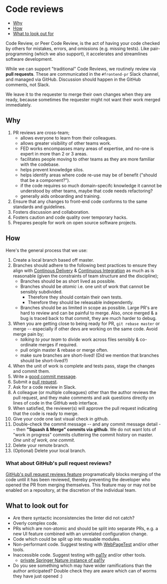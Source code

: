 # Code reviews

* [Why](#why)
* [How](#how)
* [What to look out for](#what-to-look-out-for)

Code Review, or Peer Code Review, is the act of having your code checked by others for mistakes, errors, and omissions (e.g. missing tests). Like pair-programming (which we also support), it accelerates and streamlines software development.

While we can support "traditional" Code Reviews, we routinely review via **pull requests**.  These are communicated in the `#frontend-pr` Slack channel, and managed via GitHub. Discussion should happen in the GitHub comments, not Slack.

We leave it to the requester to merge their own changes when they are ready, because sometimes the requester might not want their work merged immediately.


## Why

1. PR reviews are cross-team;
    * allows everyone to learn from their colleagues.
    * allows greater visibility of other teams work.
    * FED works encompasses many areas of expertise, and no-one is expert in more than 2 or 3 areas.
    * facilitates people moving to other teams as they are more familiar with the codebase.
    * helps prevent knowledge silos.
    * helps identify areas where code re-use may be of benefit ("should that be a component?").
    * if the code requires so much domain-specifc knowledge it cannot be understood by other teams, maybe that code needs refactoring?
    * generally aids onboarding and training.
1. Ensure that any changes to front-end code conforms to the same standards and guidelines.
1. Fosters discussion and collaboration.
1. Fosters caution and code quality over temporary hacks.
1. Prepares people for work on open source software projects.


## How

Here's the general process that we use:

1. Create a local branch based off master.
1. Branches should adhere to the following best practices to ensure they align with [Continous Delivery](https://martinfowler.com/bliki/ContinuousDelivery.html) & [Continuous Integration](https://martinfowler.com/articles/continuousIntegration.html) as much as is reasonable (given the constraints of team structure and the discipline);
	* Branches should be as short lived as possible.
	* Branches should be _atomic_ i.e. one unit of work that cannot be sensibly subdivided.
		* Therefore they should contain their own tests.
		* Therefore they should be releasable independently.
	* Branches should be as limited in scope as possible. Large PR's are hard to review and can be painful to merge. Also, once merged & a bug is traced back to that commit, they are much harder to debug.
1. When you are getting close to being ready for PR, `git rebase master` or merge -- especially if other devs are working on the same code.  Avoid merge pain by;
	* _talking to your team_ to divide work across files sensibly & co-ordinate merges if required.
	* pull origin master & rebase or merge often.
	* make sure branches are short-lived! (Did we mention that branches should be short-lived?)
1. When the unit of work is complete and tests pass, stage the changes and commit them.
1. Write a [good commit message](../git/git.md#commit-messages).
1. Submit a [pull request](https://help.github.com/articles/using-pull-requests/).
1. Ask for a code review in Slack.
1. A colleague (or multiple colleagues) other than the author reviews the pull request, and they make comments and ask questions directly on lines of code in the GitHub web interface.
1. When satisfied, the reviewer(s) will approve the pull request indicating that the code is ready to merge.
1. Give your code one last visual check in github.
1. Double-check the commit message -- and any commit message detail -- then **"Squash & Merge" commits via github**. We do not want lots of "work in progress" commits cluttering the commit history on master. _One unit of work, one commit._
1. Delete your remote branch.
1. (Optional) Delete your local branch.

### What about GitHub's pull request reviews?

[GitHub's pull request reviews feature](https://help.github.com/articles/about-pull-request-reviews/) programatically blocks merging of the code until it has been reviewed, thereby preventing the developer who opened the PR from merging themselves. This feature may or may not be enabled on a repository, at the discretion of the individual team.

## What to look out for

* Are there syntactic inconsistencies the linter did not catch?
* Overly complex code.
* PRs which are non-atomic and should be split into separate PRs, e.g. a new UI feature combined with an unrelated configuration change.
* Code which could be split up into reusable modules.
* Non-performant code. Suggest testing with [WebPageTest](https://www.webpagetest.org/) and/or other tools.
* Inaccessible code. Suggest testing with [pa11y](https://github.com/pa11y) and/or other tools.
    * [private Springer Nature instance of pa11y](http://pa11y-dashboard.dev.cf.springer-sbm.com/)
* Do you see something which may have wider ramifications than the author anticipated? Double check they are aware which can of worms they have just opened :)
